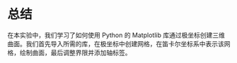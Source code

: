# 总结

在本实验中，我们学习了如何使用 Python 的 Matplotlib 库通过极坐标创建三维曲面。我们首先导入所需的库，在极坐标中创建网格，在笛卡尔坐标系中表示该网格，绘制曲面，最后调整界限并添加轴标签。
